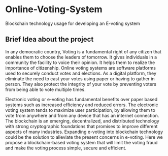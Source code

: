 # Online-Voting-System
Blockchain technology usage for developing an E-voting system

## Brief Idea about the project
In any democratic country, Voting is a fundamental right of any citizen that enables
them to choose the leaders of tomorrow. It gives individuals in a community the facility
to voice their opinion. It helps them to realize the importance of citizenship. Online
voting systems are software platforms used to securely conduct votes and elections. As
a digital platform, they eliminate the need to cast your votes using paper or having to
gather in person. They also protect the integrity of your vote by preventing voters from
being able to vote multiple times.

Electronic voting or e-voting has fundamental benefits over paper based systems such 
as increased efficiency and reduced errors. The electronic voting system tends to 
maximize user participation, by allowing them to vote from anywhere and from any 
device that has an internet connection. The blockchain is an emerging, decentralized, 
and distributed technology with strong cryptographic foundations that promises to 
improve different aspects of many industries. Expanding e-voting into blockchain 
technology could be the solution to alleviate the present concerns in e-voting. Here we 
propose a blockchain-based voting system that will limit the voting fraud and make the 
voting process simple, secure and efficient.
